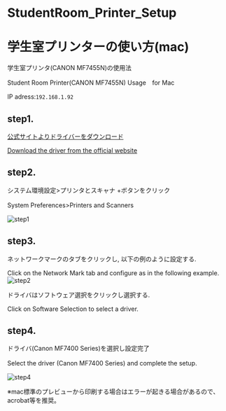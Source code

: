 # StudentRoom_Printer_Setup
# 学生室プリンターの使い方(mac)
学生室プリンタ(CANON  MF7455N)の使用法　　　

Student Room Printer(CANON  MF7455N) Usage　for Mac　　　

IP adress:`192.168.1.92`

## step1.

[公式サイトよりドライバーをダウンロード](https://canon.jp/support/software/os/select?pr=4856&os=160)　　　　　

[Download the driver from the official website](https://canon.jp/support/software/os/select?pr=4856&os=160)
## step2.

システム環境設定>プリンタとスキャナ +ボタンをクリック　　　　　

System Preferences>Printers and Scanners　　　

![step1](https://user-images.githubusercontent.com/92075671/161930838-29fb1569-1227-41a8-93a5-a2a24f332268.png)


## step3.

ネットワークマークのタブをクリックし, 以下の例のように設定する.　　　　

Click on the Network Mark tab and configure as in the following example.
![step2](https://user-images.githubusercontent.com/92075671/161930683-968d1a15-5d1f-4ea8-9c45-d7cdcde1c04a.png)

ドライバはソフトウェア選択をクリックし選択する.　　　　

Click on Software Selection to select a driver.

## step4.

ドライバ(Canon MF7400 Series)を選択し設定完了　　　

Select the driver (Canon MF7400 Series) and complete the setup.　　　

![step4](https://user-images.githubusercontent.com/92075671/161930988-a139d67f-4497-4fe8-891d-ea2fe22f7a61.png)



※mac標準のプレビューから印刷する場合はエラーが起きる場合があるので、acrobat等を推奨。
